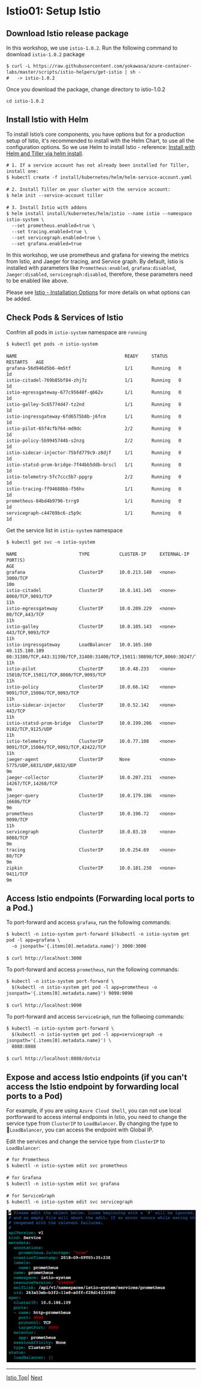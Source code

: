 # Istio01: Setup Istio

## Download Istio release package

In this workshop, we use `istio-1.0.2`. Run the following command to download `istio-1.0.2` package

```
$ curl -L https://raw.githubusercontent.com/yokawasa/azure-container-labs/master/scripts/istio-helpers/get-istio | sh -
#   -> istio-1.0.2
```

Once you download the package, change directory to istio-1.0.2
```
cd istio-1.0.2
```
## Install Istio with Helm

To install Istio’s core components, you have options but for a production setup of Istio, it's recommended to install with the Helm Chart, to use all the configuration options. So we use Helm to install Istio - reference: [Install with Helm and Tiller via helm install](https://istio.io/docs/setup/kubernetes/helm-install/#option-2-install-with-helm-and-tiller-via-helm-install).

```
# 1. If a service account has not already been installed for Tiller, install one:
$ kubectl create -f install/kubernetes/helm/helm-service-account.yaml

# 2. Install Tiller on your cluster with the service account:
$ helm init --service-account tiller

# 3. Install Istio with addons
$ helm install install/kubernetes/helm/istio --name istio --namespace istio-system \
  --set prometheus.enabled=true \
  --set tracing.enabled=true \
  --set servicegraph.enabled=true \
  --set grafana.enabled=true  
```

In this workshop, we use prometheus and grafana for viewing the metrics from Istio, and Jaeger for tracing, and Service graph.
By default, Istio is installed with parameters like `Prometheus:enabled`, `grafana:disabled`, `Jaeger:disabled`,  `servicegraph:disabled`, therefore, these parameters need to be enabled like above. 

Please see [Istio - Installation Options](https://istio.io/docs/reference/config/installation-options/) for more details on what options can be added. 


## Check Pods & Services of Istio

Confrim all pods in `istio-system` namespace are `running`  
```
$ kubectl get pods -n istio-system

NAME                                        READY     STATUS    RESTARTS   AGE
grafana-56d946d5b6-4m5tf                    1/1       Running   0          1d
istio-citadel-769b85bf84-zhj7z              1/1       Running   0          1d
istio-egressgateway-677c95648f-q662v        1/1       Running   0          1d
istio-galley-5c65774d47-tz2nd               1/1       Running   0          1d
istio-ingressgateway-6fd6575b8b-j6fcm       1/1       Running   0          1d
istio-pilot-65f4cfb764-md9dc                2/2       Running   0          1d
istio-policy-5b9945744b-s2nzg               2/2       Running   0          1d
istio-sidecar-injector-75bfd779c9-z8djf     1/1       Running   0          1d
istio-statsd-prom-bridge-7f44bb5ddb-brscl   1/1       Running   0          1d
istio-telemetry-5fc7ccc5b7-ppgrp            2/2       Running   0          1d
istio-tracing-ff94688bb-f56hv               1/1       Running   0          1d
prometheus-84bd4b9796-trrg9                 1/1       Running   0          1d
servicegraph-c44769bc6-z5p9c                1/1       Running   0          1d
```


Get the service list in `istio-system` namespace
```
$ kubectl get svc -n istio-system

NAME                       TYPE           CLUSTER-IP     EXTERNAL-IP      PORT(S)                                                                                                     AGE
grafana                    ClusterIP      10.0.213.140   <none>           3000/TCP                                                                                                    10m
istio-citadel              ClusterIP      10.0.141.145   <none>           8060/TCP,9093/TCP                                                                                           11h
istio-egressgateway        ClusterIP      10.0.209.229   <none>           80/TCP,443/TCP                                                                                              11h
istio-galley               ClusterIP      10.0.105.143   <none>           443/TCP,9093/TCP                                                                                            11h
istio-ingressgateway       LoadBalancer   10.0.165.160   40.115.180.109   80:31380/TCP,443:31390/TCP,31400:31400/TCP,15011:30898/TCP,8060:30247/TCP,15030:30955/TCP,15031:31046/TCP   11h
istio-pilot                ClusterIP      10.0.48.233    <none>           15010/TCP,15011/TCP,8080/TCP,9093/TCP                                                                       11h
istio-policy               ClusterIP      10.0.66.142    <none>           9091/TCP,15004/TCP,9093/TCP                                                                                 11h
istio-sidecar-injector     ClusterIP      10.0.52.142    <none>           443/TCP                                                                                                     11h
istio-statsd-prom-bridge   ClusterIP      10.0.199.206   <none>           9102/TCP,9125/UDP                                                                                           11h
istio-telemetry            ClusterIP      10.0.77.108    <none>           9091/TCP,15004/TCP,9093/TCP,42422/TCP                                                                       11h
jaeger-agent               ClusterIP      None           <none>           5775/UDP,6831/UDP,6832/UDP                                                                                  9m
jaeger-collector           ClusterIP      10.0.207.231   <none>           14267/TCP,14268/TCP                                                                                         9m
jaeger-query               ClusterIP      10.0.179.186   <none>           16686/TCP                                                                                                   9m
prometheus                 ClusterIP      10.0.196.72    <none>           9090/TCP                                                                                                    11h
servicegraph               ClusterIP      10.0.83.19     <none>           8088/TCP                                                                                                    9m
tracing                    ClusterIP      10.0.254.69    <none>           80/TCP                                                                                                      9m
zipkin                     ClusterIP      10.0.181.238   <none>           9411/TCP                                                                                                    9m
```

## Access Istio endpoints (Forwarding local ports to a Pod.)

To port-forward and access `grafana`, run the following commands: 
```
$ kubectl -n istio-system port-forward $(kubectl -n istio-system get pod -l app=grafana \
  -o jsonpath='{.items[0].metadata.name}') 3000:3000

$ curl http://localhost:3000
```

To port-forward and access `prometheus`, run the following commands: 
```
$ kubectl -n istio-system port-forward \
  $(kubectl -n istio-system get pod -l app=prometheus -o jsonpath='{.items[0].metadata.name}') 9090:9090

$ curl http://localhost:9090
```

To port-forward and access `ServiceGraph`, run the follwoing commands:
```
$ kubectl -n istio-system port-forward \
  $(kubectl -n istio-system get pod -l app=servicegraph -o jsonpath='{.items[0].metadata.name}') \
  8088:8088

$ curl http://localhost:8088/dotviz
```


## Expose and access Istio endpoints (if you can't access the Istio endpoint by forwarding local ports to a Pod)

For example, if you are using `Azure Cloud Shell`, you can not use local portforward to access internal endpoints in Istio, you need to change the service type from `ClusterIP` to `LoadBalancer`. By changing the type to `LoadBalancer`, you can access the endpoint with Global IP. 

Edit the services and change the service type from `ClusterIP` to `LoadBalancer`:

```
# for Prometheus
$ kubectl -n istio-system edit svc prometheus

# for Grafana
$ kubectl -n istio-system edit svc grafana

# for ServiceGraph
$ kubectl -n istio-system edit svc servicegraph
```

![](../assets/edit-isito-service.png)


---
[Istio Top](aks-202-istio-top.md)| [Next](istio-02-deploy-bookinfo.md)
